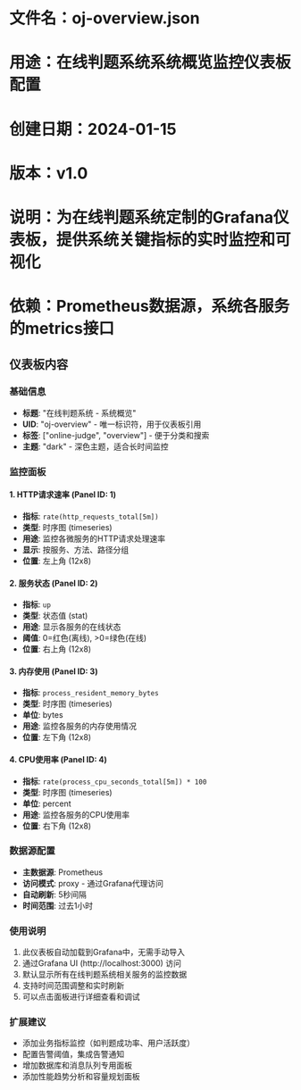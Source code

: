 # 文件名：oj-overview.json
# 用途：在线判题系统系统概览监控仪表板配置
# 创建日期：2024-01-15
# 版本：v1.0
# 说明：为在线判题系统定制的Grafana仪表板，提供系统关键指标的实时监控和可视化
# 依赖：Prometheus数据源，系统各服务的metrics接口

## 仪表板内容

### 基础信息
- **标题**: "在线判题系统 - 系统概览"
- **UID**: "oj-overview" - 唯一标识符，用于仪表板引用
- **标签**: ["online-judge", "overview"] - 便于分类和搜索
- **主题**: "dark" - 深色主题，适合长时间监控

### 监控面板

#### 1. HTTP请求速率 (Panel ID: 1)
- **指标**: `rate(http_requests_total[5m])`
- **类型**: 时序图 (timeseries)
- **用途**: 监控各微服务的HTTP请求处理速率
- **显示**: 按服务、方法、路径分组
- **位置**: 左上角 (12x8)

#### 2. 服务状态 (Panel ID: 2)
- **指标**: `up`
- **类型**: 状态值 (stat)
- **用途**: 显示各服务的在线状态
- **阈值**: 0=红色(离线), >0=绿色(在线)
- **位置**: 右上角 (12x8)

#### 3. 内存使用 (Panel ID: 3)
- **指标**: `process_resident_memory_bytes`
- **类型**: 时序图 (timeseries)
- **单位**: bytes
- **用途**: 监控各服务的内存使用情况
- **位置**: 左下角 (12x8)

#### 4. CPU使用率 (Panel ID: 4)
- **指标**: `rate(process_cpu_seconds_total[5m]) * 100`
- **类型**: 时序图 (timeseries)
- **单位**: percent
- **用途**: 监控各服务的CPU使用率
- **位置**: 右下角 (12x8)

### 数据源配置
- **主数据源**: Prometheus
- **访问模式**: proxy - 通过Grafana代理访问
- **自动刷新**: 5秒间隔
- **时间范围**: 过去1小时

### 使用说明
1. 此仪表板自动加载到Grafana中，无需手动导入
2. 通过Grafana UI (http://localhost:3000) 访问
3. 默认显示所有在线判题系统相关服务的监控数据
4. 支持时间范围调整和实时刷新
5. 可以点击面板进行详细查看和调试

### 扩展建议
- 添加业务指标监控（如判题成功率、用户活跃度）
- 配置告警阈值，集成告警通知
- 增加数据库和消息队列专用面板
- 添加性能趋势分析和容量规划面板